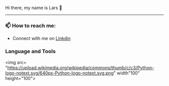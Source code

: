 Hi there, my name is Lars 👋

<!-- <hr> -->

***

<h3> 📫 How to reach me: </h3> 

* Connect with me on [Linkdin](https://www.linkedin.com/in/lars-roberbuell)

<h3> Language and Tools </h3>

<img src= "https://upload.wikimedia.org/wikipedia/commons/thumb/c/c3/Python-logo-notext.svg/640px-Python-logo-notext.svg.png" width"100" height="100">



